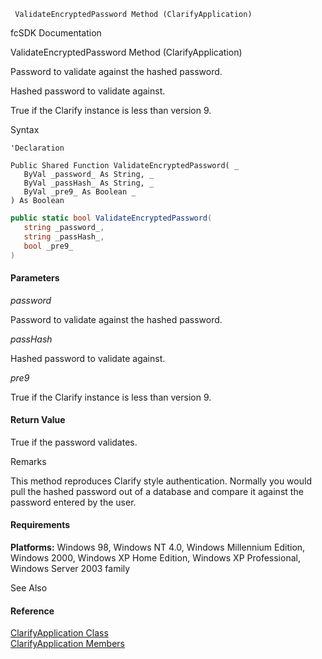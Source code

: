 ﻿     ValidateEncryptedPassword Method (ClarifyApplication)                                                   

fcSDK Documentation

ValidateEncryptedPassword Method (ClarifyApplication)

Password to validate against the hashed password.

Hashed password to validate against.

True if the Clarify instance is less than version 9.

Syntax

```vbnet
'Declaration

Public Shared Function ValidateEncryptedPassword( _
   ByVal _password_ As String, _
   ByVal _passHash_ As String, _
   ByVal _pre9_ As Boolean _
) As Boolean
```

```csharp
public static bool ValidateEncryptedPassword( 
   string _password_,
   string _passHash_,
   bool _pre9_
)
```

#### Parameters

_password_

Password to validate against the hashed password.

_passHash_

Hashed password to validate against.

_pre9_

True if the Clarify instance is less than version 9.

#### Return Value

True if the password validates.

Remarks

This method reproduces Clarify style authentication. Normally you would pull the hashed password out of a database and compare it against the password entered by the user.

#### Requirements

**Platforms:** Windows 98, Windows NT 4.0, Windows Millennium Edition, Windows 2000, Windows XP Home Edition, Windows XP Professional, Windows Server 2003 family

See Also

#### Reference

[ClarifyApplication Class](fcSDK~FChoice.Foundation.Clarify.ClarifyApplication.md)  
[ClarifyApplication Members](fcSDK~FChoice.Foundation.Clarify.ClarifyApplication_members.md)